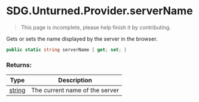 # SDG.Unturned.Provider.serverName

> This page is incomplete, please help finish it by contributing.

Gets or sets the name displayed by the server in the browser.

```c#
public static string serverName { get; set; }
```

### Returns:

Type | Description
------------ | -------------
[string](https://docs.microsoft.com/en-us/dotnet/api/system.string?view=netframework-3.5) | The current name of the server